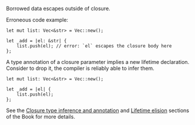 Borrowed data escapes outside of closure.

Erroneous code example:

```compile_fail,E0521
let mut list: Vec<&str> = Vec::new();

let _add = |el: &str| {
    list.push(el); // error: `el` escapes the closure body here
};
```

A type annotation of a closure parameter implies a new lifetime declaration.
Consider to drop it, the compiler is reliably able to infer them.

```
let mut list: Vec<&str> = Vec::new();

let _add = |el| {
    list.push(el);
};
```

See the [Closure type inference and annotation][closure-infere-annotation] and
[Lifetime elision][lifetime-elision] sections of the Book for more details.

[closure-infere-annotation]: https://doc.rust-lang.org/book/ch13-01-closures.html#closure-type-inference-and-annotation
[lifetime-elision]: https://doc.rust-lang.org/reference/lifetime-elision.html

